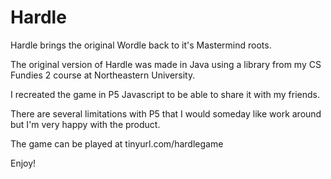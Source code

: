 # Hardle
Hardle brings the original Wordle back to it's Mastermind roots.

The original version of Hardle was made in Java using a library from my CS Fundies 2 course at Northeastern University.

I recreated the game in P5 Javascript to be able to share it with my friends. 

There are several limitations with P5 that I would someday like work around but I'm very happy with the product. 

The game can be played at tinyurl.com/hardlegame 

Enjoy!
